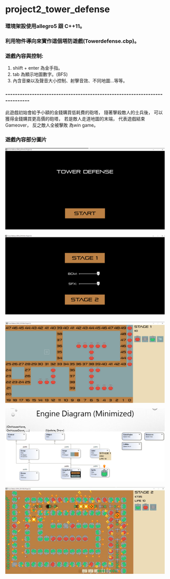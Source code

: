 # project2_tower_defense                                                                                                                                                                                                                                             
                                                                                                                                            
### 環境架設使用allegro5 跟 C++11。                                                                                                              


### 利用物件導向來實作這個塔防遊戲(Towerdefense.cbp)。                                                                                                          


### 遊戲內容與控制: 
1. shiift + enter 為金手指。                                                                                                                 
2. tab 為顯示地圖數字。(BFS)                                                                                                                          
3. 內含音樂以及聲音大小控制、射擊音效、不同地圖...等等。

### ---------------------------------------------------------------------------


此遊戲初始會給予小額的金錢購買低耗費的砲塔，
隨著擊殺敵人的士兵後，
可以獲得金錢購買更高價的砲塔，
若是敵人走道地圖的末端，
代表遊戲結束 Gameover，
反之敵人全被擊敗 為win game。 

### 遊戲內容部分圖片


![](未命名.png)

![](1.png)

![](2.png)

![](3.png)

![](1212.png)
